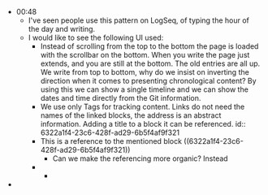 - 00:48
	- I've seen people use this pattern on LogSeq, of typing the hour of the day and writing.
	- I would like to see the following UI used:
		- Instead of scrolling from the top to the bottom the page is loaded with the scrollbar on the bottom. When you write the page just extends, and you are still at the bottom. The old entries are all up. We write from top to bottom, why do we insist on inverting the direction when it comes to presenting chronological content? By using this we can show a single timeline and we can show the dates and time directly from the Git information.
		- We use only Tags for tracking content. Links do not need the names of the linked blocks, the address is an abstract information. Adding a title to a block it can be referenced.
		  id:: 6322a1f4-23c6-428f-ad29-6b5f4af9f321
		- This is a reference to the mentioned block ((6322a1f4-23c6-428f-ad29-6b5f4af9f321))
			- Can we make the referencing more organic? Instead
		-
			-
-